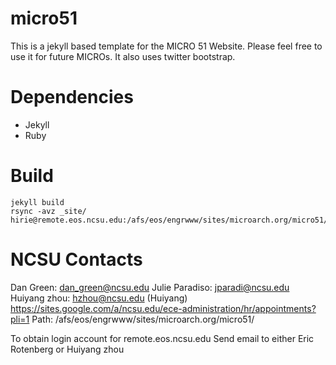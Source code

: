 # micro51
This is a jekyll based template for the MICRO 51 Website. Please feel free to use it for future MICROs. It also uses twitter bootstrap.

# Dependencies
* Jekyll
* Ruby 


# Build
``` 
jekyll build
rsync -avz _site/ hirie@remote.eos.ncsu.edu:/afs/eos/engrwww/sites/microarch.org/micro51/
```

# NCSU Contacts
Dan Green: dan_green@ncsu.edu
Julie Paradiso: jparadi@ncsu.edu
Huiyang zhou: hzhou@ncsu.edu (Huiyang)
https://sites.google.com/a/ncsu.edu/ece-administration/hr/appointments?pli=1
Path: /afs/eos/engrwww/sites/microarch.org/micro51/

To obtain login account for remote.eos.ncsu.edu Send email to either Eric Rotenberg or Huiyang zhou 


